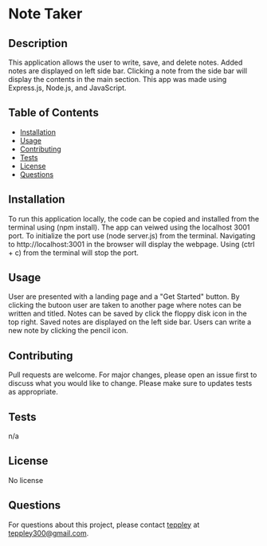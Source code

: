 # Note Taker

## Description

This application allows the user to write, save, and delete notes. Added notes are displayed on left side bar. Clicking a note from the side bar will display the contents in the main section. This app was made using Express.js, Node.js, and JavaScript.

## Table of Contents

- [Installation](#installation)
- [Usage](#usage)
- [Contributing](#contributing)
- [Tests](#tests)
- [License](#license)
- [Questions](#questions)

## Installation

To run this application locally, the code can be copied and installed from the terminal using (npm install). The app can veiwed using the localhost 3001 port. To initialize the port use (node server.js) from the terminal. Navigating to http://localhost:3001 in the browser will display the webpage. Using (ctrl + c) from the terminal will stop the port.

## Usage

User are presented with a landing page and a "Get Started" button. By clicking the butoon user are taken to another page where notes can be written and titled. Notes can be saved by click the floppy disk icon in the top right. Saved notes are displayed on the left side bar. Users can write a new note by clicking the pencil icon.

## Contributing

Pull requests are welcome. For major changes, please open an issue first to discuss what you would like to change. Please make sure to updates tests as appropriate.

## Tests

n/a

## License

No license

## Questions

For questions about this project, please contact [teppley](https://github.com/teppley) at teppley300@gmail.com.

